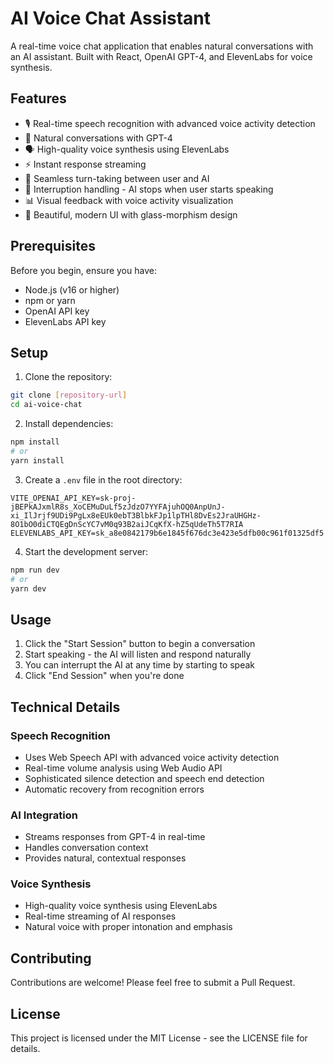 # AI Voice Chat Assistant

A real-time voice chat application that enables natural conversations with an AI assistant. Built with React, OpenAI GPT-4, and ElevenLabs for voice synthesis.

## Features

- 🎙️ Real-time speech recognition with advanced voice activity detection
- 🤖 Natural conversations with GPT-4
- 🗣️ High-quality voice synthesis using ElevenLabs
- ⚡ Instant response streaming
- 🔄 Seamless turn-taking between user and AI
- 🎯 Interruption handling - AI stops when user starts speaking
- 📊 Visual feedback with voice activity visualization
- 💫 Beautiful, modern UI with glass-morphism design

## Prerequisites

Before you begin, ensure you have:
- Node.js (v16 or higher)
- npm or yarn
- OpenAI API key
- ElevenLabs API key

## Setup

1. Clone the repository:
```bash
git clone [repository-url]
cd ai-voice-chat
```

2. Install dependencies:
```bash
npm install
# or
yarn install
```

3. Create a `.env` file in the root directory:
```env
VITE_OPENAI_API_KEY=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
ELEVENLABS_API_KEY=sk_a8e0842179b6e1845f676dc3e423e5dfb00c961f01325df5
```

4. Start the development server:
```bash
npm run dev
# or
yarn dev
```

## Usage

1. Click the "Start Session" button to begin a conversation
2. Start speaking - the AI will listen and respond naturally
3. You can interrupt the AI at any time by starting to speak
4. Click "End Session" when you're done

## Technical Details

### Speech Recognition
- Uses Web Speech API with advanced voice activity detection
- Real-time volume analysis using Web Audio API
- Sophisticated silence detection and speech end detection
- Automatic recovery from recognition errors

### AI Integration
- Streams responses from GPT-4 in real-time
- Handles conversation context
- Provides natural, contextual responses

### Voice Synthesis
- High-quality voice synthesis using ElevenLabs
- Real-time streaming of AI responses
- Natural voice with proper intonation and emphasis

## Contributing

Contributions are welcome! Please feel free to submit a Pull Request.

## License

This project is licensed under the MIT License - see the LICENSE file for details. 
